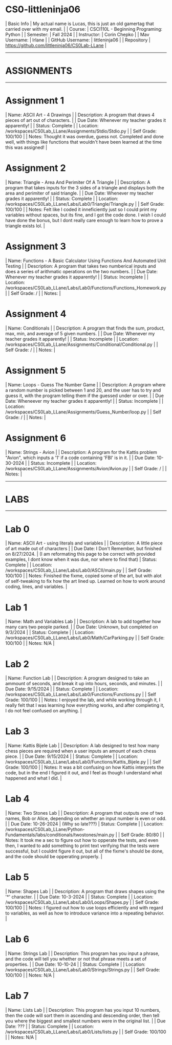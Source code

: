 # CS0-littleninja06
| Basic Info | My actual name is Lucas, this is just an old gamertag that carried over with my email. |
| Course: | CSCI110L - Beginning Programing: Python |
| Semester: | Fall 2024 |
| Instructor: | Corin Chepko |
| Mav Username: | lrlane |
| GitHub Username: | littleninja06 |
| Repository | https://github.com/littleninja06/CS0Lab-LLane |

---------------------------------------------------------------------------------------------------------------------------------------------------------------------------------
# ASSIGNMENTS
---------------------------------------------------------------------------------------------------------------------------------------------------------------------------------

# Assignment 1
| Name: ASCII Art - 4 Drawings |
| Description: A program that draws 4 pieces of art out of characters. |
| Due Date: Whenever my teacher grades it apparently! |
| Status: Complete |
| Location: /workspaces/CS0Lab_LLane/Assignments/Stdio/Stdio.py |
| Self Grade: 100/100 |
| Notes: Thought it was overdue, guess not. Completed and done well, with things like functions that wouldn't have been learned at the time this was assigned! |


# Assignment 2
| Name: Triangle - Area And Perimiter Of A Triangle |
| Description: A program that takes inputs for the 3 sides of a triangle and displays both the area and perimiter of said triangle. |
| Due Date: Whenever my teacher grades it apparently! |
| Status: Complete |
| Location: /workspaces/CS0Lab_LLane/Labs/Lab0/Triangle/Triangle.py |
| Self Grade: 100/100 |
| Notes: Felt like I coded it inneficiently just so I could print my variables without spaces, but its fine, and I got the code done. I wish I could have done the bonus, but I dont really care enough to learn how to prove a triangle exists lol. |

# Assignment 3
| Name: Functions - A Basic Calculator Using Functions And Automated Unit Testing |
| Description: A program that takes two numberical inputs and does a series of arithmatic operations on the two numbers. |
| Due Date: Whenever my teacher grades it apparently! |
| Status: Incomplete |
| Location: /workspaces/CS0Lab_LLane/Labs/Lab0/Functions/Functions_Homework.py |
| Self Grade: / |
| Notes: |

# Assignment 4
| Name: Conditionals |
| Description: A program that finds the sum, product, max, min, and average of 5 given numbers. |
| Due Date: Whenever my teacher grades it apparently! |
| Status: Incomplete |
| Location: /workspaces/CS0Lab_LLane/Assignments/Conditional/Conditional.py |
| Self Grade: / |
| Notes: |

# Assignment 5
| Name: Loops - Guess The Number Game |
| Description: A program where a random number is picked between 1 and 20, and the user has to try and guess it, with the program telling them if the guessed under or over. |
| Due Date: Wheneever my teacher grades it apparently! |
| Status: Incomplete |
| Location: /workspaces/CS0Lab_LLane/Assignments/Guess_Number/loop.py |
| Self Grade: / |
| Notes: |

# Assignment 6
| Name: Strings - Avion |
| Description: A program for the Kattis problem "Avion", which inputs a '1' if a code containing 'FBI' is in it. |
| Due Date: 10-30-2024 |
| Status: Incomplete |
| Location: /workspaces/CS0Lab_LLane/Assignments/Avion/Avion.py |
| Self Grade: / |
| Notes: |

---------------------------------------------------------------------------------------------------------------------------------------------------------------------------------
# LABS
---------------------------------------------------------------------------------------------------------------------------------------------------------------------------------

# Lab 0
| Name: ASCII Art - using literals and variables |
| Description: A little piece of art made out of characters |
| Due Date: I Don't Remember, but finished on 8/27/2024. | (I am reformating this page to be correct with provided examples, I dont know when it was due, nor where to find that)
| Status: Complete |
| Location: /workspaces/CS0Lab_LLane/Labs/Lab0/ASCII/main.py |
| Self Grade: 100/100 |
| Notes: Finished the fixme, copied some of the art, but with alot of self-tweaking to fix how the art lined up. Learned on how to work around coding, lines, and variables. |

# Lab 1
| Name: Math and Variables Lab |
| Description: A lab to add together how many cars two people parked. |
| Due Date: Unknown, but completed on 9/3/2024 |
| Status: Complete |
| Location: /workspaces/CS0Lab_LLane/Labs/Lab0/Math/CarParking.py |
| Self Grade: 100/100 |
| Notes: N/A |

# Lab 2
| Name: Function Lab |
| Description: A program designed to take an ammount of seconds, and break it up into hours, seconds, and minutes. |
| Due Date: 9/15/2024 |
| Status: Complete |
| Location: /workspaces/CS0Lab_LLane/Labs/Lab0/Functions/Functions.py |
| Self Grade: 100/100 |
| Notes: I enjoyed the lab, and while working through it, I really felt that I was learning how everything works, and after completing it, I do not feel confused on anything. |

# Lab 3
| Name: Kattis Bijele Lab |
| Description: A lab designed to test how many chess pieces are required when a user inputs an amount of each chess piece. |
| Due Date: 9/15/2024 |
| Status: Complete |
| Location: /workspaces/CS0Lab_LLane/Labs/Lab0/Functions/Kattis_Bijele.py |
| Self Grade: 100/100 |
| Notes: It was a bit confusing on how Kattis interprets the code, but in the end I figured it out, and I feel as though I understand what happened and what I did. |

# Lab 4
| Name: Two Stones Lab |
| Description: A program that outputs one of two names, Bob or Alice, depending on whether an input number is even or odd. |
| Due Date: 10-26-2024 | (Why so late???)
| Status: Complete |
| Location: /workspaces/CS0Lab_LLane/Python-Fundamentals/labs/conditionals/twostones/main.py |
| Self Grade: 80/80 |
| Notes: It took me a sec to figure out how to opperate the tests, and even then, I wanted to add something to print text verifying that the tests were successful, but I couldnt figure it out, but all of the fixme's should be done, and the code should be opperating properly. |

# Lab 5
| Name: Shapes Lab |
| Description: A program that draws shapes using the '*' character. |
| Due Date: 10-3-2024 |
| Status: Complete |
| Location: /workspaces/CS0Lab_LLane/Labs/Lab0/Loops/Shapes.py |
| Self Grade: 100/100 |
| Notes: I figured out how to use loops efficiently and with regard to variables, as well as how to introduce variance into a repeating behavior. |

# Lab 6
| Name: Strings Lab |
| Description: This program has you input a phrase, and the code will tell you whether or not that phrase meets a set of properties. |
| Due Date: 10-10-24 |
| Status: Complete |
| Location: /workspaces/CS0Lab_LLane/Labs/Lab0/Strings/Strings.py |
| Self Grade: 100/100 |
| Notes: N/A |

# Lab 7
| Name: Lists Lab |
| Description: This program has you input 10 numbers, then the code will sort them in ascending and descending order, then tell you where the biggest and smallest numbers were in the original list. |
| Due Date: ??? |
| Status: Complete |
| Location: /workspaces/CS0Lab_LLane/Labs/Lab0/Lists/lists.py |
| Self Grade: 100/100 |
| Notes: N/A |
